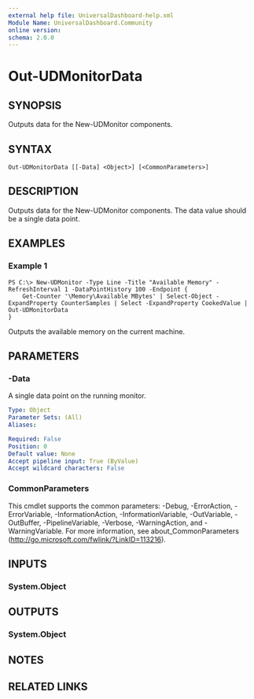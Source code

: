 ```yaml
---
external help file: UniversalDashboard-help.xml
Module Name: UniversalDashboard.Community
online version:
schema: 2.0.0
---
```


# Out-UDMonitorData

## SYNOPSIS
Outputs data for the New-UDMonitor components.

## SYNTAX

```
Out-UDMonitorData [[-Data] <Object>] [<CommonParameters>]
```

## DESCRIPTION
Outputs data for the New-UDMonitor components. The data value should be a single data point. 

## EXAMPLES

### Example 1
```
PS C:\> New-UDMonitor -Type Line -Title "Available Memory" -RefreshInterval 1 -DataPointHistory 100 -Endpoint {
    Get-Counter '\Memory\Available MBytes' | Select-Object -ExpandProperty CounterSamples | Select -ExpandProperty CookedValue | Out-UDMonitorData
}
```

Outputs the available memory on the current machine. 

## PARAMETERS

### -Data
A single data point on the running monitor.

```yaml
Type: Object
Parameter Sets: (All)
Aliases:

Required: False
Position: 0
Default value: None
Accept pipeline input: True (ByValue)
Accept wildcard characters: False
```

### CommonParameters
This cmdlet supports the common parameters: -Debug, -ErrorAction, -ErrorVariable, -InformationAction, -InformationVariable, -OutVariable, -OutBuffer, -PipelineVariable, -Verbose, -WarningAction, and -WarningVariable. For more information, see about_CommonParameters (http://go.microsoft.com/fwlink/?LinkID=113216).

## INPUTS

### System.Object

## OUTPUTS

### System.Object

## NOTES

## RELATED LINKS
